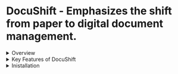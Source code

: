 # DocuShift - Emphasizes the shift from paper to digital document management.


<details>
<summary>Overview</summary>

## **Overview.**

In the realm of business, going digital is no longer just an option; it's essential. DocuShift, a graduate project designed for companies. Our platform is built to help businesses say farewell to paper, organizing everything from documents to employee activities in one easy-to-use system.


</details>

<details>
<summary>Key Features of DocuShift</summary>

## **Key Features of DocuShift.**

**Go Paperless:** Replace stacks of paper with a secure, digital document system.

**Save Projects Safely:** Keep all your project information in one place, accessible anytime.

**Manage Meetings Efficiently:** Plan and record your meetings with ease, all in one platform.

**Track Team Activities:** Get insights on team productivity and manage workloads effectively.



**Manager:**
```
-Create department for the company "HR,IT,..etc".
-Schedule meetings.
-Approval and rejection of employee requests for "leave, Permission, ...etc".
-Create account for each employee and select their department , show their profile.
```


**HR Department**
```
-Edit their profile "name, photo, password,...etc".
-Send request service from the other employees into the manager.
-can send a request for the manager.
-show the status of their request if it approval or not.
-show the meetings
-upload their works.
-showen their works.
-show all the employees with departments, and showen their works.
```

**Employee (in the other departments)**
```
-Edit their profile "name, photo, password,...etc".
-can send a request for the HR.
-show the status of their request if it approval or not.
-send emails "chat" with other employees 
-show the meetings
-upload their works.
-showen their works.
```

</details>


<details>
<summary>Inistallation</summary>

## **Inistallation.**

**1-Download "XAMPP control panel".**

<img width="1508" alt="Screenshot 1445-08-23 at 6 14 58 PM" src="https://github.com/ppvq11/DocuShift./assets/144011837/e1320abd-c8cb-4675-937d-f033771fe06b">

after downloading, open "XAMPP control panel", Start (Apache, MySQL).

<img width="637" alt="Screenshot 1445-08-23 at 6 18 17 PM" src="https://github.com/ppvq11/DocuShift./assets/144011837/4e8f40df-eae4-4aa5-8afe-67da2cc68937">

**2-Download the human_resourse(3).sql, in your device.**

open your browser to this website, http://localhost:80/phpmyadmin

-select "New", then "Import", after that add "human_resourse(3).sql" database from your desktop.

**3-Download this project in your device and open it in "VS Code".**
go to the terminal after open this project,

write "php artisan storage:link" then click enter..

write "php artisan serve" then click enter..

now copy the link that appeared to you termenal, then paste it into your browser and added it at the end /login

**the admin account is**
```
Email: admin@app.com
password: 123456
```


</details>

